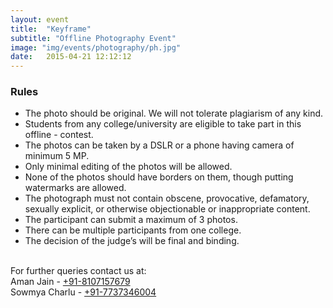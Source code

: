 ```yaml
---
layout: event
title:  "Keyframe"
subtitle: "Offline Photography Event"
image: "img/events/photography/ph.jpg"
date:   2015-04-21 12:12:12
---
```


### Rules
- The photo should be original. We will not tolerate plagiarism of any kind.
- Students from any college/university are eligible to take part in this offline - contest.
- The photos can be taken by a DSLR or a phone having camera of minimum 5 MP. 
- Only minimal editing of the photos will be allowed.
- None of the photos should have borders on them, though putting watermarks are allowed.
- The photograph must not contain obscene, provocative, defamatory, sexually explicit, or otherwise objectionable or inappropriate content.
- The participant can submit a maximum of 3 photos.
- There can be multiple participants from one college.
- The decision of the judge’s will be final and binding.

<br>For further queries contact us at:
<br>Aman Jain - <a class="hot-link" href="tel:+918107157679">+91-8107157679</a>
<br>Sowmya Charlu - <a class="hot-link" href="tel:+917737346004">+91-7737346004</a>